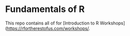 # Fundamentals of R

This repo contains all of for [Introduction to R Workshops](https://rfortherestofus.com/workshops/.